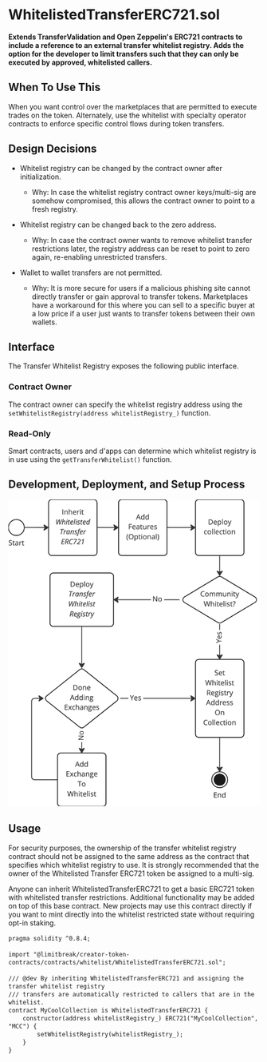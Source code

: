 # WhitelistedTransferERC721.sol

**Extends TransferValidation and Open Zeppelin's ERC721 contracts to include a reference to an external transfer whitelist registry.  Adds the option for the developer to limit transfers such that they can only be executed by approved, whitelisted callers.**

## When To Use This

When you want control over the marketplaces that are permitted to execute trades on the token.  Alternately, use the whitelist with specialty operator contracts to enforce specific control flows during token transfers.  

## Design Decisions

 * Whitelist registry can be changed by the contract owner after initialization.  
   * Why: In case the whitelist registry contract owner keys/multi-sig are somehow compromised, this allows the contract owner to point to a fresh registry.

 * Whitelist registry can be changed back to the zero address.
   * Why: In case the contract owner wants to remove whitelist transfer restrictions later, the registry address can be reset to point to zero again, re-enabling unrestricted transfers.

 * Wallet to wallet transfers are not permitted.
   * Why: It is more secure for users if a malicious phishing site cannot directly transfer or gain approval to transfer tokens.  Marketplaces have a workaround for this where you can sell to a specific buyer at a low price if a user just wants to transfer tokens between their own wallets.

## Interface

The Transfer Whitelist Registry exposes the following public interface.

### **Contract Owner**

The contract owner can specify the whitelist registry address using the `setWhitelistRegistry(address whitelistRegistry_)` function.

### **Read-Only**

Smart contracts, users and d'apps can determine which whitelist registry is in use using the `getTransferWhitelist()` function.

## Development, Deployment, and Setup Process

![](../images/dev-process-transfer-whitelist.png)

## Usage

For security purposes, the ownership of the transfer whitelist registry contract should not be assigned to the same address as the contract that specifies which whitelist registry to use.  It is strongly recommended that the owner of the Whitelisted Transfer ERC721 token be assigned to a multi-sig.

Anyone can inherit WhitelistedTransferERC721 to get a basic ERC721 token with whitelisted transfer restrictions.  Additional functionality may be added on top of this base contract.  New projects may use this contract directly if you want to mint directly into the whitelist restricted state without requiring opt-in staking.

```solidity
pragma solidity ^0.8.4;

import "@limitbreak/creator-token-contracts/contracts/whitelist/WhitelistedTransferERC721.sol";

/// @dev By inheriting WhitelistedTransferERC721 and assigning the transfer whitelist registry
/// transfers are automatically restricted to callers that are in the whitelist.
contract MyCoolCollection is WhitelistedTransferERC721 {
    constructor(address whitelistRegistry_) ERC721("MyCoolCollection", "MCC") {
        setWhitelistRegistry(whitelistRegistry_);
    }
}
```